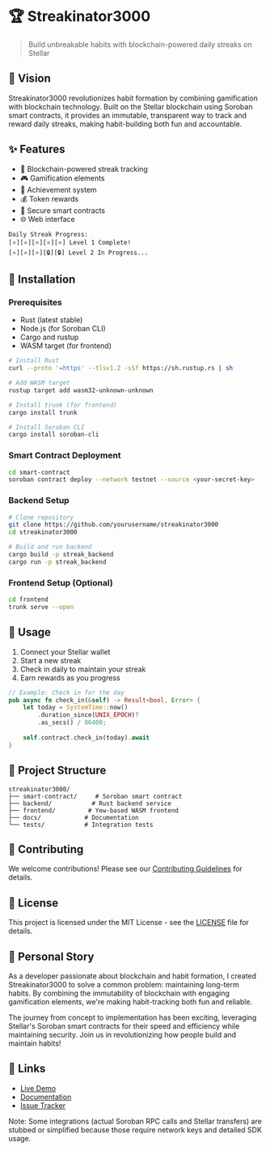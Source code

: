 # 🏆 Streakinator3000

> Build unbreakable habits with blockchain-powered daily streaks on Stellar

## 🌟 Vision

Streakinator3000 revolutionizes habit formation by combining gamification with blockchain technology. Built on the Stellar blockchain using Soroban smart contracts, it provides an immutable, transparent way to track and reward daily streaks, making habit-building both fun and accountable.

## ✨ Features

- 🔗 Blockchain-powered streak tracking
- 🎮 Gamification elements
- 🏅 Achievement system
- 💰 Token rewards
- 🔐 Secure smart contracts
- 🌐 Web interface

```
Daily Streak Progress:
[⭐][⭐][⭐][⭐][⭐] Level 1 Complete!
[⭐][⭐][⭐][🔒][🔒] Level 2 In Progress...
```

## 🚀 Installation

### Prerequisites

- Rust (latest stable)
- Node.js (for Soroban CLI)
- Cargo and rustup
- WASM target (for frontend)

```bash
# Install Rust
curl --proto '=https' --tlsv1.2 -sSf https://sh.rustup.rs | sh

# Add WASM target
rustup target add wasm32-unknown-unknown

# Install trunk (for frontend)
cargo install trunk

# Install Soroban CLI
cargo install soroban-cli
```

### Smart Contract Deployment

```bash
cd smart-contract
soroban contract deploy --network testnet --source <your-secret-key>
```

### Backend Setup

```bash
# Clone repository
git clone https://github.com/yourusername/streakinator3000
cd streakinator3000

# Build and run backend
cargo build -p streak_backend
cargo run -p streak_backend
```

### Frontend Setup (Optional)

```bash
cd frontend
trunk serve --open
```

## 💫 Usage

1. Connect your Stellar wallet
2. Start a new streak
3. Check in daily to maintain your streak
4. Earn rewards as you progress

```rust
// Example: Check in for the day
pub async fn check_in(&self) -> Result<bool, Error> {
    let today = SystemTime::now()
        .duration_since(UNIX_EPOCH)?
        .as_secs() / 86400;
    
    self.contract.check_in(today).await
}
```

## 📁 Project Structure

```
streakinator3000/
├── smart-contract/     # Soroban smart contract
├── backend/           # Rust backend service
├── frontend/         # Yew-based WASM frontend
├── docs/            # Documentation
└── tests/           # Integration tests
```

## 🤝 Contributing

We welcome contributions! Please see our [Contributing Guidelines](CONTRIBUTING.md) for details.

## 📜 License

This project is licensed under the MIT License - see the [LICENSE](LICENSE) file for details.

## 🎯 Personal Story

As a developer passionate about blockchain and habit formation, I created Streakinator3000 to solve a common problem: maintaining long-term habits. By combining the immutability of blockchain with engaging gamification elements, we're making habit-tracking both fun and reliable.

The journey from concept to implementation has been exciting, leveraging Stellar's Soroban smart contracts for their speed and efficiency while maintaining security. Join us in revolutionizing how people build and maintain habits!

## 🔗 Links

- [Live Demo](https://streakinator3000.example.com)
- [Documentation](https://docs.streakinator3000.example.com)
- [Issue Tracker](https://github.com/yourusername/streakinator3000/issues)

Note: Some integrations (actual Soroban RPC calls and Stellar transfers) are stubbed or simplified because those require network keys and detailed SDK usage.
